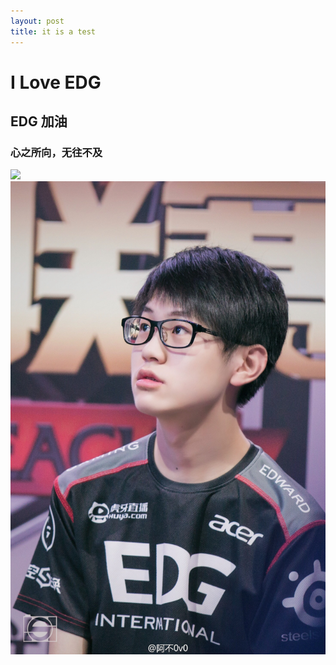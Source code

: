 ```yaml
---
layout: post
title: it is a test
---
```


# I Love EDG #

## EDG 加油 ##

### 心之所向，无往不及 ###


![](/images/posts/test/image1.jpg)
![](/images/posts/test/image2.jpg)
